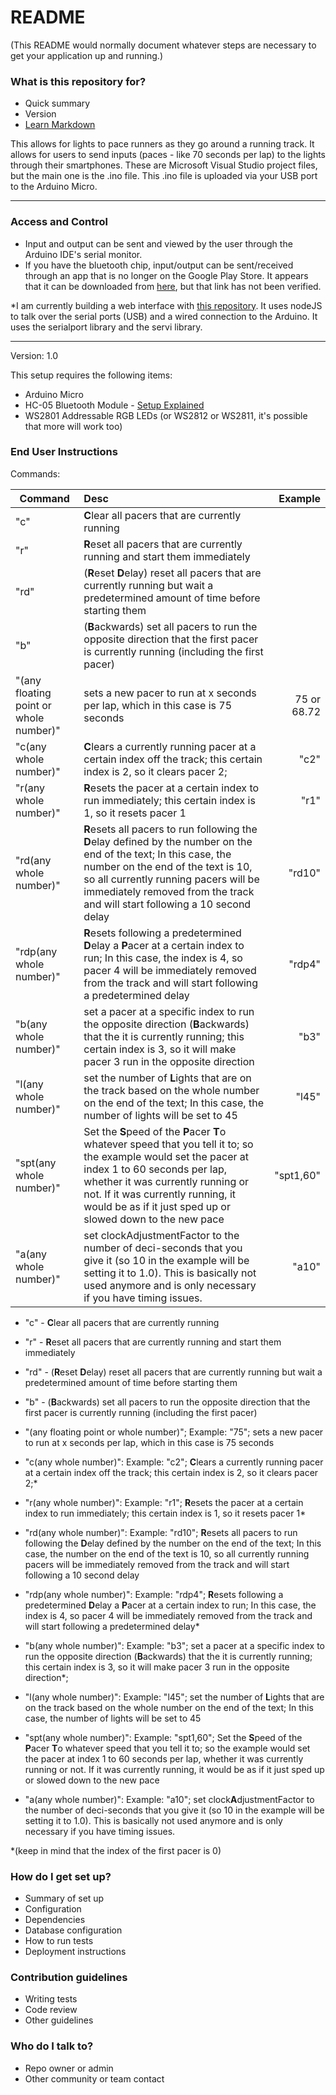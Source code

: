 # README #

(This README would normally document whatever steps are necessary to get your application up and running.)

### What is this repository for? ###

* Quick summary
* Version
* [Learn Markdown](https://bitbucket.org/tutorials/markdowndemo)

This allows for lights to pace runners as they go around a running track. It allows for users to send inputs (paces - like 70 seconds per lap) to the lights through their smartphones. These are Microsoft Visual Studio project files, but the main one is the .ino file. This .ino file is uploaded via your USB port to the Arduino Micro.

--------
### Access and Control ###

* Input and output can be sent and viewed by the user through the Arduino IDE's serial monitor. 
* If you have the bluetooth chip, input/output can be sent/received through an app that is no longer on the Google Play Store. It appears that it can be downloaded from [here](http://arduino-bluetooth-terminal.soft112.com/), but that link has not been verified.

*I am currently building a web interface with [this repository](https://bitbucket.org/davidhudman/nodetrackpractice/overview). It uses nodeJS to talk over the serial ports (USB) and a wired connection to the Arduino. It uses the serialport library and the servi library.

--------


Version: 1.0

This setup requires the following items:

* Arduino Micro
* HC-05 Bluetooth Module - [Setup Explained](http://www.instructables.com/id/Arduino-AND-Bluetooth-HC-05-Connecting-easily/)
* WS2801 Addressable RGB LEDs (or WS2812 or WS2811, it's possible that more will work too)

### End User Instructions ###

Commands:

| Command       | Desc       | Example |
| ------------- |:-------------| -----:|
| "c"           | **C**lear all pacers that are currently running |  |
| "r"           | **R**eset all pacers that are currently running and start them immediately      |  |
| "rd"          | (**R**eset **D**elay) reset all pacers that are currently running but wait a predetermined amount of time before starting them     |  |
| "b"           | (**B**ackwards) set all pacers to run the opposite direction that the first pacer is currently running (including the first pacer)     |  |
| "(any floating point or whole number)"          | sets a new pacer to run at x seconds per lap, which in this case is 75 seconds |    75 or 68.72 |
| "c(any whole number)"          | **C**lears a currently running pacer at a certain index off the track; this certain index is 2, so it clears pacer 2; |    "c2" |
| "r(any whole number)"          | **R**esets the pacer at a certain index to run immediately; this certain index is 1, so it resets pacer 1 |   "r1" |
| "rd(any whole number)"          | **R**esets all pacers to run following the **D**elay defined by the number on the end of the text; In this case, the number on the end of the text is 10, so all currently running pacers will be immediately removed from the track and will start following a 10 second delay |  "rd10" |
| "rdp(any whole number)"          | **R**esets following a predetermined **D**elay a **P**acer at a certain index to run; In this case, the index is 4, so pacer 4 will be immediately removed from the track and will start following a predetermined delay |    "rdp4" |
| "b(any whole number)"          | set a pacer at a specific index to run the opposite direction (**B**ackwards) that the it is currently running; this certain index is 3, so it will make pacer 3 run in the opposite direction | "b3" |
| "l(any whole number)"          | set the number of **L**ights that are on the track based on the whole number on the end of the text; In this case, the number of lights will be set to 45 | "l45" |
| "spt(any whole number)"         | Set the **S**peed of the **P**acer **T**o whatever speed that you tell it to; so the example would set the pacer at index 1 to 60 seconds per lap, whether it was currently running or not. If it was currently running, it would be as if it just sped up or slowed down to the new pace | "spt1,60" |
| "a(any whole number)"          | set clockAdjustmentFactor to the number of deci-seconds that you give it (so 10 in the example will be setting it to 1.0). This is basically not used anymore and is only necessary if you have timing issues. | "a10" |


* "c" - **C**lear all pacers that are currently running

* "r" - **R**eset all pacers that are currently running and start them immediately

* "rd" - (**R**eset **D**elay) reset all pacers that are currently running but wait a predetermined amount of time before starting them

* "b" - (**B**ackwards) set all pacers to run the opposite direction that the first pacer is currently running (including the first pacer)

* "(any floating point or whole number)"; Example: "75"; sets a new pacer to run at x seconds per lap, which in this case is 75 seconds

* "c(any whole number)": Example: "c2"; **C**lears a currently running pacer at a certain index off the track; this certain index is 2, so it clears pacer 2;*

* "r(any whole number)": Example: "r1"; **R**esets the pacer at a certain index to run immediately; this certain index is 1, so it resets pacer 1*

* "rd(any whole number)": Example: "rd10"; **R**esets all pacers to run following the **D**elay defined by the number on the end of the text; In this case, the number on the end of the text is 10, so all currently running pacers will be immediately removed from the track and will start following a 10 second delay

* "rdp(any whole number)": Example: "rdp4"; **R**esets following a predetermined **D**elay a **P**acer at a certain index to run; In this case, the index is 4, so pacer 4 will be immediately removed from the track and will start following a predetermined delay*

* "b(any whole number)": Example: "b3"; set a pacer at a specific index to run the opposite direction (**B**ackwards) that the it is currently running; this certain index is 3, so it will make pacer 3 run in the opposite direction*;

* "l(any whole number)": Example: "l45"; set the number of **L**ights that are on the track based on the whole number on the end of the text; In this case, the number of lights will be set to 45

* "spt(any whole number)": Example: "spt1,60"; Set the **S**peed of the **P**acer **T**o whatever speed that you tell it to; so the example would set the pacer at index 1 to 60 seconds per lap, whether it was currently running or not. If it was currently running, it would be as if it just sped up or slowed down to the new pace

* "a(any whole number)": Example: "a10"; set clock**A**djustmentFactor to the number of deci-seconds that you give it (so 10 in the example will be setting it to 1.0). This is basically not used anymore and is only necessary if you have timing issues.

*(keep in mind that the index of the first pacer is 0)


### How do I get set up? ###

* Summary of set up
* Configuration
* Dependencies
* Database configuration
* How to run tests
* Deployment instructions

### Contribution guidelines ###

* Writing tests
* Code review
* Other guidelines

### Who do I talk to? ###

* Repo owner or admin
* Other community or team contact